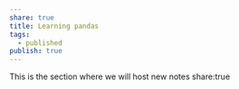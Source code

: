 ```yaml
---
share: true
title: Learning pandas
tags:
  - published
publish: true
---
```


This is the section where we will host new notes
share:true 